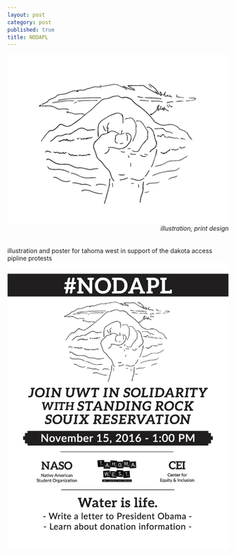 ```yaml
---
layout: post
category: post
published: true
title: NODAPL
---
```

![NODAPL Drawing](/media/NODAPL-drawing.jpeg)
<span class='date' style='float:right;'>*illustration, print design*</span>  \
  \
  \
  \
illustration and poster for tahoma west in support of the dakota access pipline protests 
  \
![NODAPL Poster](/media/nodapl-poster.jpeg)
